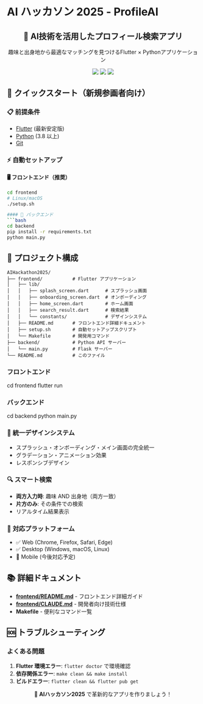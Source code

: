 # AI ハッカソン 2025 - ProfileAI

<div align="center">
  <h2>🤖 AI技術を活用したプロフィール検索アプリ</h2>
  <p>趣味と出身地から最適なマッチングを見つけるFlutter × Pythonアプリケーション</p>
  
  <img src="https://img.shields.io/badge/Flutter-02569B?style=for-the-badge&logo=flutter&logoColor=white" />
  <img src="https://img.shields.io/badge/Python-3776AB?style=for-the-badge&logo=python&logoColor=white" />
  <img src="https://img.shields.io/badge/Firebase-FFCA28?style=for-the-badge&logo=firebase&logoColor=black" />
</div>

## 🚀 クイックスタート（新規参画者向け）

### 📋 前提条件

- [Flutter](https://flutter.dev/docs/get-started/install) (最新安定版)
- [Python](https://python.org/downloads/) (3.8 以上)
- [Git](https://git-scm.com/)

### ⚡ 自動セットアップ

#### 🖥️ フロントエンド（推奨）

````bash
cd frontend
# Linux/macOS
./setup.sh

#### 🐍 バックエンド
```bash
cd backend
pip install -r requirements.txt
python main.py
````

## 📁 プロジェクト構成

```
AIHackathon2025/
├── frontend/           # Flutter アプリケーション
│   ├── lib/
│   │   ├── splash_screen.dart      # スプラッシュ画面
│   │   ├── onboarding_screen.dart  # オンボーディング
│   │   ├── home_screen.dart        # ホーム画面
│   │   ├── search_result.dart      # 検索結果
│   │   └── constants/              # デザインシステム
│   ├── README.md       # フロントエンド詳細ドキュメント
│   ├── setup.sh        # 自動セットアップスクリプト
│   └── Makefile        # 開発用コマンド
├── backend/            # Python API サーバー
│   └── main.py         # Flask サーバー
└── README.md           # このファイル
```

### フロントエンド

cd frontend
flutter run

### バックエンド

cd backend
python main.py

### 🎨 **統一デザインシステム**

- スプラッシュ・オンボーディング・メイン画面の完全統一
- グラデーション・アニメーション効果
- レスポンシブデザイン

### 🔍 **スマート検索**

- **両方入力時**: 趣味 AND 出身地（両方一致）
- **片方のみ**: その条件での検索
- リアルタイム結果表示

### 📱 **対応プラットフォーム**

- ✅ Web (Chrome, Firefox, Safari, Edge)
- ✅ Desktop (Windows, macOS, Linux)
- 🔄 Mobile (今後対応予定)

## 📚 詳細ドキュメント

- **[frontend/README.md](./frontend/README.md)** - フロントエンド詳細ガイド
- **[frontend/CLAUDE.md](./frontend/CLAUDE.md)** - 開発者向け技術仕様
- **Makefile** - 便利なコマンド一覧

## 🆘 トラブルシューティング

### よくある問題

1. **Flutter 環境エラー**: `flutter doctor` で環境確認
2. **依存関係エラー**: `make clean && make install`
3. **ビルドエラー**: `flutter clean && flutter pub get`

<div align="center">
  <p>🚀 <strong>AIハッカソン2025</strong> で革新的なアプリを作りましょう！</p>
</div>
